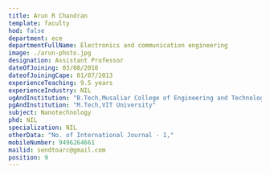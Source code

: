```yaml
---
title: Arun R Chandran
template: faculty
hod: false
department: ece
departmentFullName: Electronics and communication engineering
image: ./arun-photo.jpg
designation: Assistant Professor
dateOfJoining: 03/08/2016
dateofJoiningCape: 01/07/2013
experienceTeaching: 9.5 years
experienceIndustry: NIL
ugAndInstitution: "B.Tech,Musaliar College of Engineering and Technology, Pathanamthitta."
pgAndInstitution: "M.Tech,VIT University"
subject: Nanotechnology
phd: NIL
specialization: NIL
otherData: "No. of International Journal - 1,"
mobileNumber: 9496264661
mailid: sendtoarc@gmail.com
position: 9
---
```

